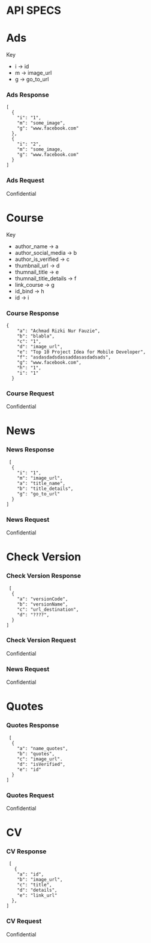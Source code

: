 # API SPECS

# Ads
Key
- i -> id 
- m -> image_url
- g -> go_to_url

### Ads Response
    [
      {
        "i": "1",
        "m": "some_image",
        "g": "www.facebook.com"
      },
      {
        "i": "2",
        "m": "some_image,
        "g": "www.facebook.com"
      }
    ]


### Ads Request
Confidential

# Course
Key
- author_name -> a
- author_social_media -> b
- author_is_verified -> c
- thumbnail_url -> d
- thumnail_title -> e
- thumnail_title_details -> f
- link_course -> g
- id_bind -> h
- id -> i

### Course Response
    {
        "a": "Achmad Rizki Nur Fauzie",
        "b": "blabla",
        "c": "1",
        "d": "image_url",
        "e": "Top 10 Project Idea for Mobile Developer",
        "f": "asdasdadsdassaddasasdadsads",
        "g": "www.facebook.com",
        "h": "1",
        "i": "1"
      }
      
 ### Course Request
 Confidential
 
 
 # News
 
 ### News Response
     [
      {
        "i": "1",
        "m": "image_url",
        "a": "title_name",
        "b": "title_details",
        "g": "go_to_url"
      }
    ]

 ### News Request
 Confidential
 
  # Check Version
 
 ### Check Version Response
     [
      {
        "a": "versionCode",
        "b": "versionName",
        "c": "url_destination",
        "d": "????",
      }
    ]

 ### Check Version Request
 Confidential

 ### News Request
 Confidential
 
  # Quotes
 
 ### Quotes Response
     [
      {
        "a": "name_quotes",
        "b": "quotes",
        "c": "image_url".
        "d": "isVerified",
        "e": "id"
      }
    ]

 ### Quotes Request
 Confidential
 
# CV
 
 ### CV Response
     [
       {
        "a": "id",
        "b": "image_url",
        "c": "title",
        "d": "details",
        "e": "link_url"
      },
    ]

 ### CV Request
 Confidential
